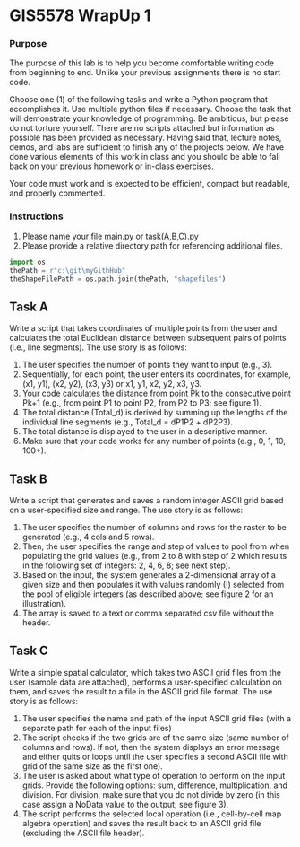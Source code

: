 # GIS5578 WrapUp 1

### Purpose
The purpose of this lab is to help you become comfortable writing code from beginning to end.
Unlike your previous assignments there is no start code.

Choose one (1) of the following tasks and write a Python program that accomplishes it. Use multiple python files if necessary. Choose the task that will demonstrate your knowledge of programming. Be ambitious, but please do not torture yourself. There are no scripts attached but information as possible has been provided as necessary. Having said that, lecture notes, demos, and labs are sufficient to finish any of the projects below. We have done various elements of this work in class and you should be able to fall back on your previous homework or in-class exercises. 
 
Your code must work and is expected to be efficient, compact but readable, and properly commented. 

### Instructions
1. Please name your file main.py or task(A,B,C).py
1. Please provide a relative directory path for referencing additional files. 

```python
import os
thePath = r"c:\git\myGithHub"
theShapeFilePath = os.path.join(thePath, "shapefiles")
```

## Task A
Write a script that takes coordinates of multiple points from the user and calculates the total Euclidean distance between subsequent pairs of points (i.e., line segments). The use story is as follows: 
1. The user specifies the number of points they want to input (e.g., 3). 
1. Sequentially, for each point, the user enters its coordinates, for example, (x1, y1), (x2, y2), (x3, y3) or x1, y1, x2, y2, x3, y3. 
3. Your code calculates the distance from point Pk to the consecutive point Pk+1 (e.g., from point P1 to point P2, from P2 to P3; see figure 1). 
1. The total distance (Total_d) is derived by summing up the lengths of the individual line segments 
(e.g., Total_d = dP1P2 + dP2P3). 
1. The total distance is displayed to the user in a descriptive manner. 
1. Make sure that your code works for any number of points (e.g., 0, 1, 10, 100+). 

## Task B
Write a script that generates and saves a random integer ASCII grid based on a user-specified size and range. The use story is as follows: 
1.  The user specifies the number of columns and rows for the raster to be generated (e.g., 4 cols and 5 rows). 
1.  Then, the user specifies the range and step of values to pool from when populating the grid values (e.g., from 2 to 8 with step of 2 which results in the following set of integers: 2, 4, 6, 8; see next step).  
1.  Based on the input, the system generates a 2-dimensional array of a given size and then populates it with values randomly (!) selected from the pool of eligible integers (as described above; see figure 2 for an illustration). 
1.  The array is saved to a text or comma separated csv file without the header. 


## Task C
Write a simple spatial calculator, which takes two ASCII grid files from the user (sample data are attached), performs a user-specified calculation on them, and saves the result to a file in the ASCII grid file format. The use story is as follows: 
1. The user specifies the name and path of the input ASCII grid files (with a separate path for each of the input files)  
1. The script checks if the two grids are of the same size (same number of columns and rows). If not, then the system displays an error message and either quits or loops until the user specifies a second ASCII file with grid of the same size as the first one).  
1. The user is asked about what type of operation to perform on the input grids. Provide the following options: sum, difference, multiplication, and division. For division, make sure that you do not divide by zero (in this case assign a NoData value to the output; see figure 3).  
1. The script performs the selected local operation (i.e., cell-by-cell map algebra operation) and saves the result back to an ASCII grid file (excluding the ASCII file header).  



